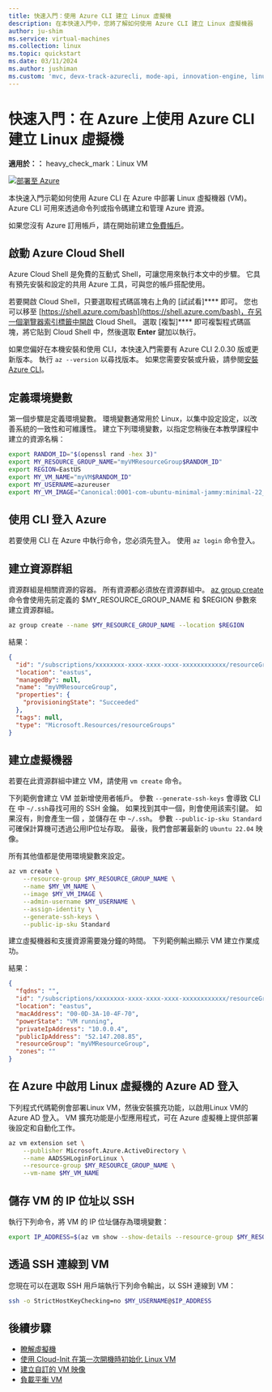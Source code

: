 ```yaml
---
title: 快速入門：使用 Azure CLI 建立 Linux 虛擬機
description: 在本快速入門中，您將了解如何使用 Azure CLI 建立 Linux 虛擬機器
author: ju-shim
ms.service: virtual-machines
ms.collection: linux
ms.topic: quickstart
ms.date: 03/11/2024
ms.author: jushiman
ms.custom: 'mvc, devx-track-azurecli, mode-api, innovation-engine, linux-related-content'
---
```


# 快速入門：在 Azure 上使用 Azure CLI 建立 Linux 虛擬機

**適用於：：** heavy_check_mark：Linux VM

[![部署至 Azure](https://aka.ms/deploytoazurebutton)](https://go.microsoft.com/fwlink/?linkid=2262692)

本快速入門示範如何使用 Azure CLI 在 Azure 中部署 Linux 虛擬機器 (VM)。 Azure CLI 可用來透過命令列或指令碼建立和管理 Azure 資源。

如果您沒有 Azure 訂用帳戶，請在開始前建立[免費帳戶](https://azure.microsoft.com/free/?WT.mc_id=A261C142F)。

## 啟動 Azure Cloud Shell

Azure Cloud Shell 是免費的互動式 Shell，可讓您用來執行本文中的步驟。 它具有預先安裝和設定的共用 Azure 工具，可與您的帳戶搭配使用。 

若要開啟 Cloud Shell，只要選取程式碼區塊右上角的 [試試看]**** 即可。 您也可以移至 [https://shell.azure.com/bash](https://shell.azure.com/bash)，在另一個瀏覽器索引標籤中開啟 Cloud Shell。 選取 [複製]**** 即可複製程式碼區塊，將它貼到 Cloud Shell 中，然後選取 **Enter** 鍵加以執行。

如果您偏好在本機安裝和使用 CLI，本快速入門需要有 Azure CLI 2.0.30 版或更新版本。 執行 `az --version` 以尋找版本。 如果您需要安裝或升級，請參閱[安裝 Azure CLI]( /cli/azure/install-azure-cli)。

## 定義環境變數

第一個步驟是定義環境變數。 環境變數通常用於 Linux，以集中設定設定，以改善系統的一致性和可維護性。 建立下列環境變數，以指定您稍後在本教學課程中建立的資源名稱：

```bash
export RANDOM_ID="$(openssl rand -hex 3)"
export MY_RESOURCE_GROUP_NAME="myVMResourceGroup$RANDOM_ID"
export REGION=EastUS
export MY_VM_NAME="myVM$RANDOM_ID"
export MY_USERNAME=azureuser
export MY_VM_IMAGE="Canonical:0001-com-ubuntu-minimal-jammy:minimal-22_04-lts-gen2:latest"
```

## 使用 CLI 登入 Azure

若要使用 CLI 在 Azure 中執行命令，您必須先登入。 使用 `az login` 命令登入。

## 建立資源群組

資源群組是相關資源的容器。 所有資源都必須放在資源群組中。 [az group create](/cli/azure/group) 命令會使用先前定義的 $MY_RESOURCE_GROUP_NAME 和 $REGION 參數來建立資源群組。

```bash
az group create --name $MY_RESOURCE_GROUP_NAME --location $REGION
```

結果：

<!-- expected_similarity=0.3 -->
```json
{
  "id": "/subscriptions/xxxxxxxx-xxxx-xxxx-xxxx-xxxxxxxxxxxx/resourceGroups/myVMResourceGroup",
  "location": "eastus",
  "managedBy": null,
  "name": "myVMResourceGroup",
  "properties": {
    "provisioningState": "Succeeded"
  },
  "tags": null,
  "type": "Microsoft.Resources/resourceGroups"
}
```

## 建立虛擬機器

若要在此資源群組中建立 VM，請使用 `vm create` 命令。 

下列範例會建立 VM 並新增使用者帳戶。 參數 `--generate-ssh-keys` 會導致 CLI 在 中 `~/.ssh`尋找可用的 SSH 金鑰。 如果找到其中一個，則會使用該索引鍵。 如果沒有，則會產生一個 ，並儲存在 中 `~/.ssh`。 參數 `--public-ip-sku Standard` 可確保計算機可透過公用IP位址存取。 最後，我們會部署最新的 `Ubuntu 22.04` 映像。

所有其他值都是使用環境變數來設定。

```bash
az vm create \
    --resource-group $MY_RESOURCE_GROUP_NAME \
    --name $MY_VM_NAME \
    --image $MY_VM_IMAGE \
    --admin-username $MY_USERNAME \
    --assign-identity \
    --generate-ssh-keys \
    --public-ip-sku Standard
```

建立虛擬機器和支援資源需要幾分鐘的時間。 下列範例輸出顯示 VM 建立作業成功。

結果：
<!-- expected_similarity=0.3 -->
```json
{
  "fqdns": "",
  "id": "/subscriptions/xxxxxxxx-xxxx-xxxx-xxxx-xxxxxxxxxxxx/resourceGroups/myVMResourceGroup/providers/Microsoft.Compute/virtualMachines/myVM",
  "location": "eastus",
  "macAddress": "00-0D-3A-10-4F-70",
  "powerState": "VM running",
  "privateIpAddress": "10.0.0.4",
  "publicIpAddress": "52.147.208.85",
  "resourceGroup": "myVMResourceGroup",
  "zones": ""
}
```

## 在 Azure 中啟用 Linux 虛擬機的 Azure AD 登入

下列程式代碼範例會部署Linux VM，然後安裝擴充功能，以啟用Linux VM的 Azure AD 登入。 VM 擴充功能是小型應用程式，可在 Azure 虛擬機上提供部署後設定和自動化工作。

```bash
az vm extension set \
    --publisher Microsoft.Azure.ActiveDirectory \
    --name AADSSHLoginForLinux \
    --resource-group $MY_RESOURCE_GROUP_NAME \
    --vm-name $MY_VM_NAME
```

## 儲存 VM 的 IP 位址以 SSH

執行下列命令，將 VM 的 IP 位址儲存為環境變數：

```bash
export IP_ADDRESS=$(az vm show --show-details --resource-group $MY_RESOURCE_GROUP_NAME --name $MY_VM_NAME --query publicIps --output tsv)
```

## 透過 SSH 連線到 VM

<!--## Export the SSH configuration for use with SSH clients that support OpenSSH & SSH into the VM.
Log in to Azure Linux VMs with Azure AD supports exporting the OpenSSH certificate and configuration. That means you can use any SSH clients that support OpenSSH-based certificates to sign in through Azure AD. The following example exports the configuration for all IP addresses assigned to the VM:-->

<!--
```bash
yes | az ssh config --file ~/.ssh/config --name $MY_VM_NAME --resource-group $MY_RESOURCE_GROUP_NAME
```
-->

您現在可以在選取 SSH 用戶端執行下列命令輸出，以 SSH 連線到 VM：

```bash
ssh -o StrictHostKeyChecking=no $MY_USERNAME@$IP_ADDRESS
```

## 後續步驟

* [瞭解虛擬機](../index.yml)
* [使用 Cloud-Init 在第一次開機時初始化 Linux VM](tutorial-automate-vm-deployment.md)
* [建立自訂的 VM 映像](tutorial-custom-images.md)
* [負載平衡 VM](../../load-balancer/quickstart-load-balancer-standard-public-cli.md)
